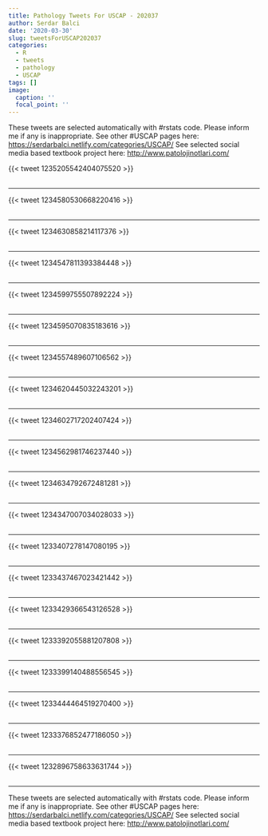 ```yaml
---
title: Pathology Tweets For USCAP - 202037
author: Serdar Balci
date: '2020-03-30'
slug: tweetsForUSCAP202037
categories:
  - R
  - tweets
  - pathology
  - USCAP
tags: []
image:
  caption: ''
  focal_point: ''
---
```



These tweets are selected automatically with #rstats code. Please inform me if any is inappropriate.
See other #USCAP pages here: https://serdarbalci.netlify.com/categories/USCAP/ 
See selected social media based textbook project here: http://www.patolojinotlari.com/

{{< tweet 1235205542404075520 >}}
<br>
<br>
<hr>
{{< tweet 1234580530668220416 >}}
<br>
<br>
<hr>
{{< tweet 1234630858214117376 >}}
<br>
<br>
<hr>
{{< tweet 1234547811393384448 >}}
<br>
<br>
<hr>
{{< tweet 1234599755507892224 >}}
<br>
<br>
<hr>
{{< tweet 1234595070835183616 >}}
<br>
<br>
<hr>
{{< tweet 1234557489607106562 >}}
<br>
<br>
<hr>
{{< tweet 1234620445032243201 >}}
<br>
<br>
<hr>
{{< tweet 1234602717202407424 >}}
<br>
<br>
<hr>
{{< tweet 1234562981746237440 >}}
<br>
<br>
<hr>
{{< tweet 1234634792672481281 >}}
<br>
<br>
<hr>
{{< tweet 1234347007034028033 >}}
<br>
<br>
<hr>
{{< tweet 1233407278147080195 >}}
<br>
<br>
<hr>
{{< tweet 1233437467023421442 >}}
<br>
<br>
<hr>
{{< tweet 1233429366543126528 >}}
<br>
<br>
<hr>
{{< tweet 1233392055881207808 >}}
<br>
<br>
<hr>
{{< tweet 1233399140488556545 >}}
<br>
<br>
<hr>
{{< tweet 1233444464519270400 >}}
<br>
<br>
<hr>
{{< tweet 1233376852477186050 >}}
<br>
<br>
<hr>
{{< tweet 1232896758633631744 >}}
<br>
<br>
<hr>


These tweets are selected automatically with #rstats code. Please inform me if any is inappropriate.
See other #USCAP pages here: https://serdarbalci.netlify.com/categories/USCAP/ 
See selected social media based textbook project here: http://www.patolojinotlari.com/
